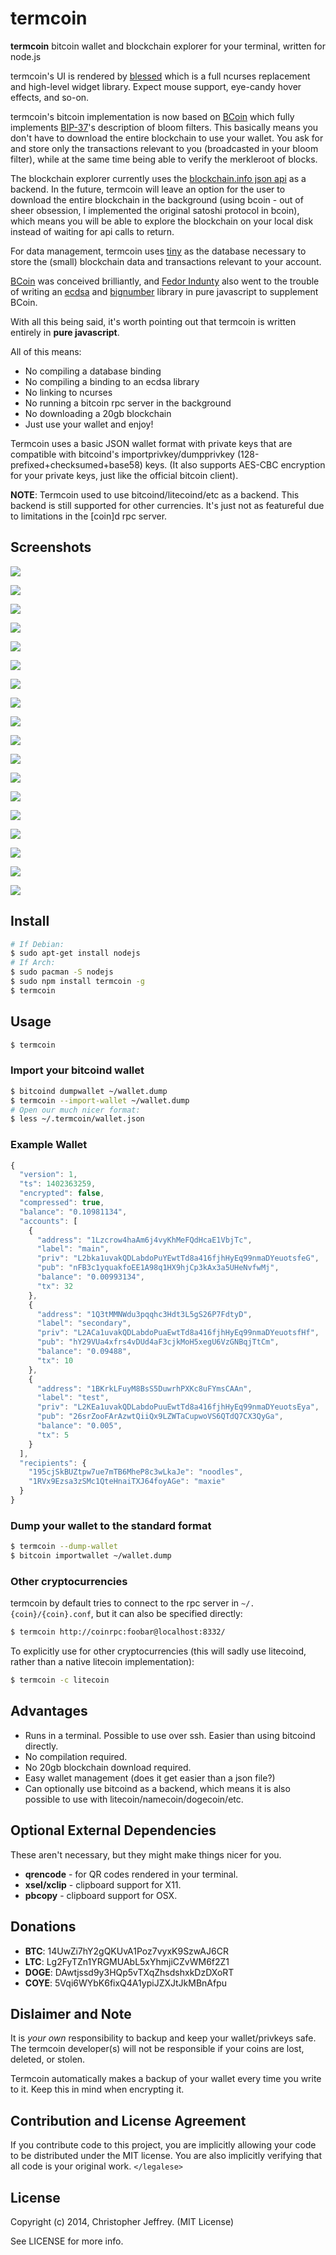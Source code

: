 # termcoin

**termcoin** bitcoin wallet and blockchain explorer for your terminal, written
for node.js

termcoin's UI is rendered by [blessed][blessed] which is a full ncurses
replacement and high-level widget library. Expect mouse support, eye-candy
hover effects, and so-on.

termcoin's bitcoin implementation is now based on [BCoin][bcoin] which fully
implements [BIP-37][bip37]'s description of bloom filters. This basically means
you don't have to download the entire blockchain to use your wallet. You ask
for and store only the transactions relevant to you (broadcasted in your bloom
filter), while at the same time being able to verify the merkleroot of blocks.

The blockchain explorer currently uses the [blockchain.info json
api][blockchain-api] as a backend. In the future, termcoin will leave an option
for the user to download the entire blockchain in the background (using bcoin -
out of sheer obsession, I implemented the original satoshi protocol in bcoin),
which means you will be able to explore the blockchain on your local disk
instead of waiting for api calls to return.

For data management, termcoin uses [tiny][tiny] as the database necessary to
store the (small) blockchain data and transactions relevant to your account.

[BCoin][bcoin] was conceived brilliantly, and [Fedor Indunty][indutny] also
went to the trouble of writing an [ecdsa][ecdsa] and [bignumber][bn] library in
pure javascript to supplement BCoin.

With all this being said, it's worth pointing out that termcoin is written
entirely in **pure javascript**.

All of this means:

- No compiling a database binding
- No compiling a binding to an ecdsa library
- No linking to ncurses
- No running a bitcoin rpc server in the background
- No downloading a 20gb blockchain
- Just use your wallet and enjoy!

Termcoin uses a basic JSON wallet format with private keys that are compatible
with bitcoind's importprivkey/dumpprivkey (128-prefixed+checksumed+base58)
keys. (It also supports AES-CBC encryption for your private keys, just like the
official bitcoin client).

**NOTE**: Termcoin used to use bitcoind/litecoind/etc as a backend. This
backend is still supported for other currencies. It's just not as featureful
due to limitations in the [coin]d rpc server.

## Screenshots

![](https://raw.githubusercontent.com/chjj/termcoin/master/img/01.png)

![](https://raw.githubusercontent.com/chjj/termcoin/master/img/02.png)

![](https://raw.githubusercontent.com/chjj/termcoin/master/img/03.png)

![](https://raw.githubusercontent.com/chjj/termcoin/master/img/04.png)

![](https://raw.githubusercontent.com/chjj/termcoin/master/img/05.png)

![](https://raw.githubusercontent.com/chjj/termcoin/master/img/06.png)

![](https://raw.githubusercontent.com/chjj/termcoin/master/img/07.png)

![](https://raw.githubusercontent.com/chjj/termcoin/master/img/08.png)

![](https://raw.githubusercontent.com/chjj/termcoin/master/img/09.png)

![](https://raw.githubusercontent.com/chjj/termcoin/master/img/10.png)

![](https://raw.githubusercontent.com/chjj/termcoin/master/img/11.png)

![](https://raw.githubusercontent.com/chjj/termcoin/master/img/12.png)

![](https://raw.githubusercontent.com/chjj/termcoin/master/img/13.png)

![](https://raw.githubusercontent.com/chjj/termcoin/master/img/14.png)

![](https://raw.githubusercontent.com/chjj/termcoin/master/img/15.png)

![](https://raw.githubusercontent.com/chjj/termcoin/master/img/16.png)

![](https://raw.githubusercontent.com/chjj/termcoin/master/img/17.png)

![](https://raw.githubusercontent.com/chjj/termcoin/master/img/19.png)

## Install

``` bash
# If Debian:
$ sudo apt-get install nodejs
# If Arch:
$ sudo pacman -S nodejs
$ sudo npm install termcoin -g
$ termcoin
```

## Usage

``` bash
$ termcoin
```

### Import your bitcoind wallet

``` bash
$ bitcoind dumpwallet ~/wallet.dump
$ termcoin --import-wallet ~/wallet.dump
# Open our much nicer format:
$ less ~/.termcoin/wallet.json
```

### Example Wallet

``` js
{
  "version": 1,
  "ts": 1402363259,
  "encrypted": false,
  "compressed": true,
  "balance": "0.10981134",
  "accounts": [
    {
      "address": "1Lzcrow4haAm6j4vyKhMeFQdHcaE1VbjTc",
      "label": "main",
      "priv": "L2bka1uvakQDLabdoPuYEwtTd8a416fjhHyEq99nmaDYeuotsfeG",
      "pub": "nFB3c1yquakfoEE1A98q1HX9hjCp3kAx3a5UHeNvfwMj",
      "balance": "0.00993134",
      "tx": 32
    },
    {
      "address": "1Q3tMMNWdu3pqqhc3Hdt3L5gS26P7FdtyD",
      "label": "secondary",
      "priv": "L2ACa1uvakQDLabdoPuaEwtTd8a416fjhHyEq99nmaDYeuotsfHf",
      "pub": "hY29VUa4xfrs4vDUd4aF3cjkMoH5xegU6VzGNBqjTtCm",
      "balance": "0.09488",
      "tx": 10
    },
    {
      "address": "1BKrkLFuyM8BsS5DuwrhPXKc8uFYmsCAAn",
      "label": "test",
      "priv": "L2KEa1uvakQDLabdoPuuEwtTd8a416fjhHyEq99nmaDYeuotsEya",
      "pub": "26srZooFArAzwtQiiQx9LZWTaCupwoVS6QTdQ7CX3QyGa",
      "balance": "0.005",
      "tx": 5
    }
  ],
  "recipients": {
    "195cjSkBUZtpw7ue7mTB6MheP8c3wLkaJe": "noodles",
    "1RVx9Ezsa3zSMc1QteHnaiTXJ64foyAGe": "maxie"
  }
}
```

### Dump your wallet to the standard format

``` bash
$ termcoin --dump-wallet
$ bitcoin importwallet ~/wallet.dump
```

### Other cryptocurrencies

termcoin by default tries to connect to the rpc server in
`~/.{coin}/{coin}.conf`, but it can also be specified directly:

``` bash
$ termcoin http://coinrpc:foobar@localhost:8332/
```

To explicitly use for other cryptocurrencies (this will sadly use litecoind,
rather than a native litecoin implementation):

``` bash
$ termcoin -c litecoin
```

## Advantages

- Runs in a terminal. Possible to use over ssh. Easier than using bitcoind
  directly.
- No compilation required.
- No 20gb blockchain download required.
- Easy wallet management (does it get easier than a json file?)
- Can optionally use bitcoind as a backend, which means it is also possible to use with
  litecoin/namecoin/dogecoin/etc.

## Optional External Dependencies

These aren't necessary, but they might make things nicer for you.

- **qrencode** - for QR codes rendered in your terminal.
- **xsel/xclip** - clipboard support for X11.
- **pbcopy** - clipboard support for OSX.

## Donations

- **BTC**:  14UwZi7hY2gQKUvA1Poz7vyxK9SzwAJ6CR
- **LTC**:  Lg2FyTZn1YRGMUAbL5xYhmjiCZvWM6f2Z1
- **DOGE**: DAwtjssd9y3HQp5vTXqZhsdshxkDzDXoRT
- **COYE**: 5Vqi6WYbK6fixQ4A1ypiJZXJtJkMBnAfpu

## Dislaimer and Note

It is *your own* responsibility to backup and keep your wallet/privkeys safe.
The termcoin developer(s) will not be responsible if your coins are lost,
deleted, or stolen.

Termcoin automatically makes a backup of your wallet every time you write to
it. Keep this in mind when encrypting it.

## Contribution and License Agreement

If you contribute code to this project, you are implicitly allowing your code
to be distributed under the MIT license. You are also implicitly verifying that
all code is your original work. `</legalese>`

## License

Copyright (c) 2014, Christopher Jeffrey. (MIT License)

See LICENSE for more info.

[blessed]: https://github.com/chjj/blessed
[tiny]: https://github.com/chjj/tiny
[indutny]: https://github.com/indutny
[bn]: https://github.com/indutny/bn.js
[ecdsa]: https://github.com/indutny/elliptic
[bcoin]: https://github.com/indutny/bcoin
[bip37]: https://github.com/bitcoin/bips/blob/master/bip-0037.mediawiki
[blockchain-api]: https://blockchain.info/api/blockchain_api
